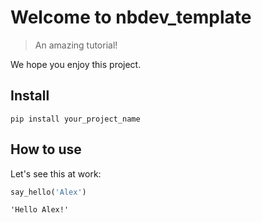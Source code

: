 # Welcome to nbdev_template
> An amazing tutorial!


We hope you enjoy this project.

## Install

`pip install your_project_name`

## How to use

Let's see this at work:

```python
say_hello('Alex')
```




    'Hello Alex!'


